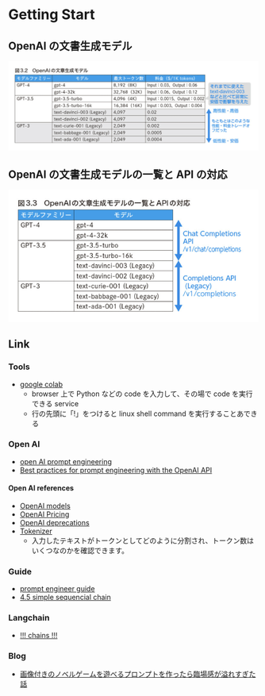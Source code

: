 # Getting Start

## OpenAI の文書生成モデル

![OpenAIの文書生成モデル](./imgs/OpenAIの文書生成モデル.png)

## OpenAI の文書生成モデルの一覧と API の対応

![OpenAI の文書生成モデルの一覧とAPIの対応](./imgs/OpenAIの文書生成モデルの一覧とAPIの対応.png)

## Link

### Tools

- [google colab](https://colab.research.google.com/)
  - browser 上で Python などの code を入力して、その場で code を実行できる service
  - 行の先頭に「!」をつけると linux shell command を実行することあできる

### Open AI

- [open AI prompt engineering](https://platform.openai.com/docs/guides/prompt-engineering)
- [Best practices for prompt engineering with the OpenAI API](https://help.openai.com/en/articles/6654000-best-practices-for-prompt-engineering-with-the-openai-api)

#### Open AI references

- [OpenAI models](https://platform.openai.com/docs/models)
- [OpenAI Pricing](https://openai.com/pricing)
- [OpenAI deprecations](https://platform.openai.com/docs/deprecations/)
- [Tokenizer](https://platform.openai.com/tokenizer)
  - 入力したテキストがトークンとしてどのように分割され、トークン数はいくつなのかを確認できます。

### Guide

- [prompt engineer guide](https://www.promptingguide.ai/jp/introduction/elements)
- [4.5 simple sequencial chain](https://www.promptingguide.ai/jp/techniques/cot)

### Langchain

- [!!! chains !!!](https://python.langchain.com/docs/modules/chains)

### Blog

- [画像付きのノベルゲームを遊べるプロンプトを作ったら臨場感が溢れすぎた話](https://note.com/churin_1116/n/n1e3697c9db7f)
